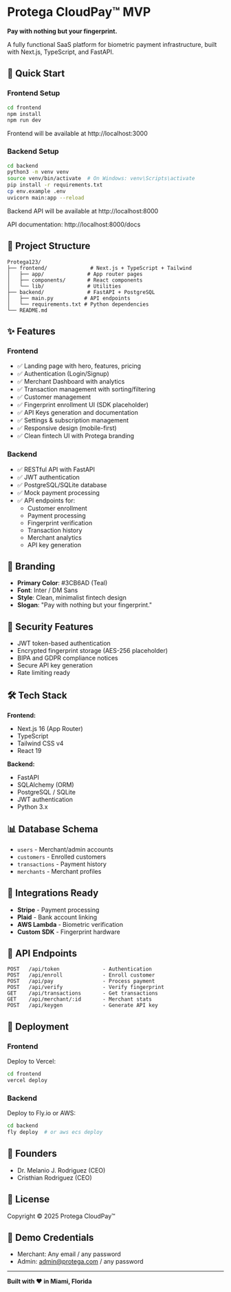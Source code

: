 # Protega CloudPay™ MVP

**Pay with nothing but your fingerprint.**

A fully functional SaaS platform for biometric payment infrastructure, built with Next.js, TypeScript, and FastAPI.

## 🚀 Quick Start

### Frontend Setup

```bash
cd frontend
npm install
npm run dev
```

Frontend will be available at http://localhost:3000

### Backend Setup

```bash
cd backend
python3 -m venv venv
source venv/bin/activate  # On Windows: venv\Scripts\activate
pip install -r requirements.txt
cp env.example .env
uvicorn main:app --reload
```

Backend API will be available at http://localhost:8000

API documentation: http://localhost:8000/docs

## 📁 Project Structure

```
Protega123/
├── frontend/              # Next.js + TypeScript + Tailwind
│   ├── app/              # App router pages
│   ├── components/       # React components
│   └── lib/              # Utilities
├── backend/              # FastAPI + PostgreSQL
│   ├── main.py          # API endpoints
│   └── requirements.txt # Python dependencies
└── README.md
```

## ✨ Features

### Frontend
- ✅ Landing page with hero, features, pricing
- ✅ Authentication (Login/Signup)
- ✅ Merchant Dashboard with analytics
- ✅ Transaction management with sorting/filtering
- ✅ Customer management
- ✅ Fingerprint enrollment UI (SDK placeholder)
- ✅ API Keys generation and documentation
- ✅ Settings & subscription management
- ✅ Responsive design (mobile-first)
- ✅ Clean fintech UI with Protega branding

### Backend
- ✅ RESTful API with FastAPI
- ✅ JWT authentication
- ✅ PostgreSQL/SQLite database
- ✅ Mock payment processing
- ✅ API endpoints for:
  - Customer enrollment
  - Payment processing
  - Fingerprint verification
  - Transaction history
  - Merchant analytics
  - API key generation

## 🎨 Branding

- **Primary Color**: #3CB6AD (Teal)
- **Font**: Inter / DM Sans
- **Style**: Clean, minimalist fintech design
- **Slogan**: "Pay with nothing but your fingerprint."

## 🔐 Security Features

- JWT token-based authentication
- Encrypted fingerprint storage (AES-256 placeholder)
- BIPA and GDPR compliance notices
- Secure API key generation
- Rate limiting ready

## 🛠 Tech Stack

**Frontend:**
- Next.js 16 (App Router)
- TypeScript
- Tailwind CSS v4
- React 19

**Backend:**
- FastAPI
- SQLAlchemy (ORM)
- PostgreSQL / SQLite
- JWT authentication
- Python 3.x

## 📊 Database Schema

- `users` - Merchant/admin accounts
- `customers` - Enrolled customers
- `transactions` - Payment history
- `merchants` - Merchant profiles

## 🔗 Integrations Ready

- **Stripe** - Payment processing
- **Plaid** - Bank account linking
- **AWS Lambda** - Biometric verification
- **Custom SDK** - Fingerprint hardware

## 📝 API Endpoints

```
POST   /api/token              - Authentication
POST   /api/enroll             - Enroll customer
POST   /api/pay                - Process payment
POST   /api/verify             - Verify fingerprint
GET    /api/transactions       - Get transactions
GET    /api/merchant/:id       - Merchant stats
POST   /api/keygen             - Generate API key
```

## 🚢 Deployment

### Frontend
Deploy to Vercel:
```bash
cd frontend
vercel deploy
```

### Backend
Deploy to Fly.io or AWS:
```bash
cd backend
fly deploy  # or aws ecs deploy
```

## 👥 Founders

- Dr. Melanio J. Rodriguez (CEO)
- Cristhian Rodriguez (CEO)

## 📄 License

Copyright © 2025 Protega CloudPay™

## 🎯 Demo Credentials

- Merchant: Any email / any password
- Admin: admin@protega.com / any password

---

**Built with ❤️ in Miami, Florida**




